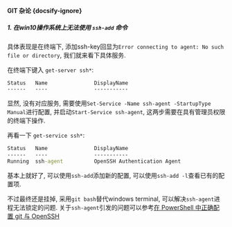 #### GIT 杂论 {docsify-ignore}

##### 1. 在win10操作系统上无法使用 `ssh-add` 命令
具体表现是在终端下, 添加ssh-key回显为`Error connecting to agent: No such file or directory`, 我们就来看下具体服务.

在终端下键入 `get-server ssh*`:
```cmd
Status   Name               DisplayName
------   ----               -----------
```
显然, 没有对应服务, 需要使用`Set-Service -Name ssh-agent -StartupType Manual`进行配置, 并启动`Start-Service ssh-agent`, 这两步需要在具有管理员权限的终端下操作.

再看一下 `get-service ssh*`:
```cmd
Status   Name               DisplayName
------   ----               -----------
Running  ssh-agent          OpenSSH Authentication Agent
```
基本上就好了, 可以使用`ssh-add`添加新的配置, 可以使用`ssh-add -l`查看已有的配置项.

不过最终还是挂掉, 采用`git bash`替代windows terminal, 可以解决`ssh-agent`进程无法锁定的问题. 关于`ssh-agent`引发的问题可以参考[在 PowerShell 中正确配置 git 与 OpenSSH](https://www.cielyang.com/%E5%9C%A8-powershell-%E4%B8%AD%E6%AD%A3%E7%A1%AE%E9%85%8D%E7%BD%AE-git-%E4%B8%8E-openssh/)
